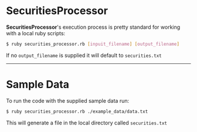# SecuritiesProcessor
**SecuritiesProcessor**'s execution process is pretty standard for working with a local ruby scripts:

```sh
$ ruby securities_processor.rb [inpuit_filename] [output_filename]
```
If no `output_filename` is supplied it will default to `securities.txt`

---
# Sample Data

To run the code with the supplied sample data run:

```sh
$ ruby securities_processor.rb ./example_data/data.txt 
```

This will generate a file in the local directory called `securities.txt`